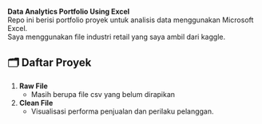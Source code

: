 **Data Analytics Portfolio Using Excel**  
Repo ini berisi portfolio proyek untuk analisis data menggunakan Microsoft Excel.  
Saya menggunakan file industri retail yang saya ambil dari kaggle.

## 🗂️ Daftar Proyek
1. **Raw File**
   - Masih berupa file csv yang belum dirapikan
2. **Clean File**
   - Visualisasi performa penjualan dan perilaku pelanggan.
